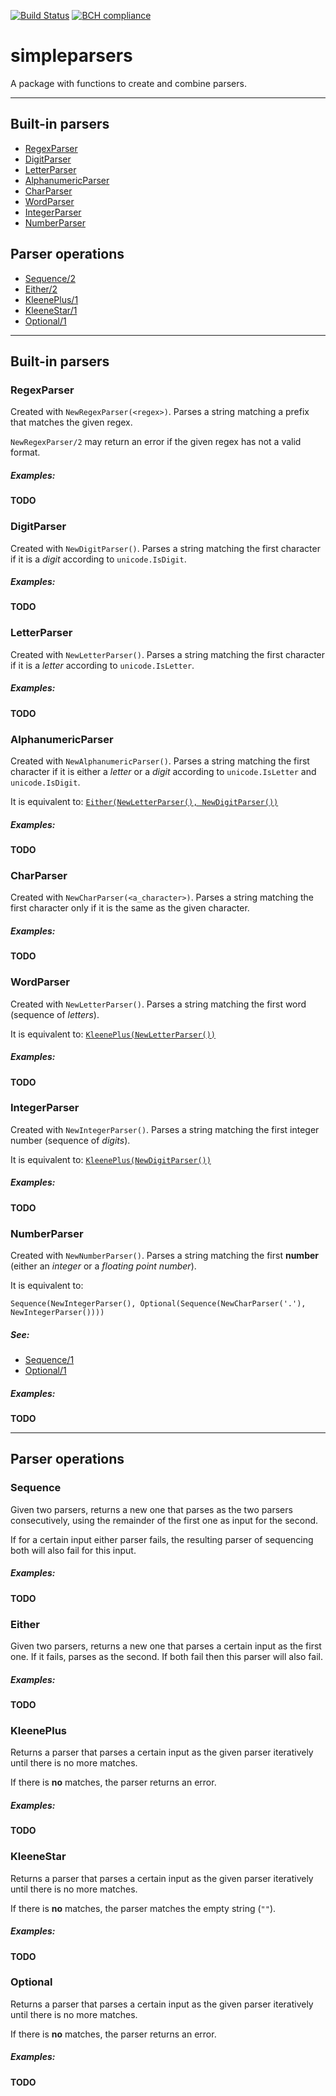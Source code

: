 [![Build Status](https://travis-ci.org/CimimUxMaio/simpleparsers.svg?branch=master)](https://travis-ci.org/CimimUxMaio/simpleparsers)
[![BCH compliance](https://bettercodehub.com/edge/badge/CimimUxMaio/simpleparsers?branch=master)](https://bettercodehub.com/)

# simpleparsers

A package with functions to create and combine parsers.

---

## Built-in parsers

- [RegexParser](#regexparser)
- [DigitParser](#digitparser)
- [LetterParser](#letterparser)
- [AlphanumericParser](#alphanumericparser)
- [CharParser](#charparser)
- [WordParser](#wordparser)
- [IntegerParser](#integerparser)
- [NumberParser](#numberparser)

## Parser operations

- [Sequence/2](#sequence)
- [Either/2](#either)
- [KleenePlus/1](#kleenePlus)
- [KleeneStar/1](#kleeneStar)
- [Optional/1](#optional)

---

## Built-in parsers

### RegexParser

Created with `NewRegexParser(<regex>)`. Parses a string matching a prefix that matches the given regex.

`NewRegexParser/2` may return an error if the given regex has not a valid format.

##### Examples:

**TODO**

### DigitParser

Created with `NewDigitParser()`. Parses a string matching the first character if it is a _digit_ according to `unicode.IsDigit`.

##### Examples:

**TODO**

### LetterParser

Created with `NewLetterParser()`. Parses a string matching the first character if it is a _letter_ according to `unicode.IsLetter`.

##### Examples:

**TODO**

### AlphanumericParser

Created with `NewAlphanumericParser()`. Parses a string matching the first character if it is either a _letter_ or a _digit_ according to `unicode.IsLetter` and `unicode.IsDigit`.

It is equivalent to: [`Either(NewLetterParser(), NewDigitParser())`](#either)

##### Examples:

**TODO**

### CharParser

Created with `NewCharParser(<a_character>)`. Parses a string matching the first character only if it is the same as the given character.

##### Examples:

**TODO**

### WordParser

Created with `NewLetterParser()`. Parses a string matching the first word (sequence of _letters_).

It is equivalent to: [`KleenePlus(NewLetterParser())`](#kleenePlus)

##### Examples:

**TODO**

### IntegerParser

Created with `NewIntegerParser()`. Parses a string matching the first integer number (sequence of _digits_).

It is equivalent to: [`KleenePlus(NewDigitParser())`](#kleenePlus)

##### Examples:

**TODO**

### NumberParser

Created with `NewNumberParser()`. Parses a string matching the first **number** (either an _integer_ or a _floating point number_).

It is equivalent to:

`Sequence(NewIntegerParser(), Optional(Sequence(NewCharParser('.'), NewIntegerParser())))`

##### See:

- [Sequence/1](#sequence)
- [Optional/1](#optional)

##### Examples:

**TODO**

---

## Parser operations

### Sequence

Given two parsers, returns a new one that parses as the two parsers consecutively, using the remainder of the first one as input for the second.

If for a certain input either parser fails, the resulting parser of sequencing both will also fail for this input.

##### Examples:

**TODO**

### Either

Given two parsers, returns a new one that parses a certain input as the first one. If it fails, parses as the second. If both fail then this parser will also fail.

##### Examples:

**TODO**

### KleenePlus

Returns a parser that parses a certain input as the given parser iteratively until there is no more matches.

If there is **no** matches, the parser returns an error.

##### Examples:

**TODO**

### KleeneStar

Returns a parser that parses a certain input as the given parser iteratively until there is no more matches.

If there is **no** matches, the parser matches the empty string (`""`).

##### Examples:

**TODO**

### Optional

Returns a parser that parses a certain input as the given parser iteratively until there is no more matches.

If there is **no** matches, the parser returns an error.

##### Examples:

**TODO**
